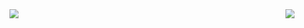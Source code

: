 <div style="display:flex; justify-content: space-between">
  <img align="center" src="https://github-readme-stats.vercel.app/api?username=raiansantos&count_private=true&show_icons=true&theme=dracula" />
  <img align="center" src="https://github-readme-stats.vercel.app/api/top-langs/?username=raiansantos&layout=compact&langs_count=7&theme=dracula" />
</div>
